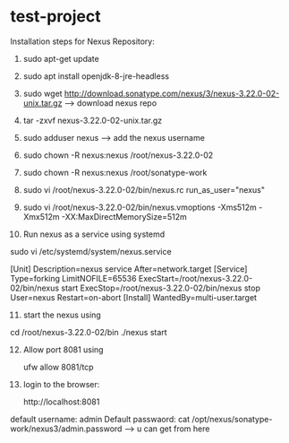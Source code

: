 # test-project


Installation steps for Nexus Repository:

1. sudo apt-get update

2. sudo apt install openjdk-8-jre-headless

3. sudo wget http://download.sonatype.com/nexus/3/nexus-3.22.0-02-unix.tar.gz --> download nexus repo

4. tar -zxvf nexus-3.22.0-02-unix.tar.gz

5. sudo adduser nexus --> add the nexus username

6. sudo chown -R nexus:nexus /root/nexus-3.22.0-02

7. sudo chown -R nexus:nexus /root/sonatype-work

8. sudo vi /root/nexus-3.22.0-02/bin/nexus.rc
   run_as_user="nexus"
   
9. sudo vi /root/nexus-3.22.0-02/bin/nexus.vmoptions
-Xms512m
-Xmx512m
-XX:MaxDirectMemorySize=512m

10. Run nexus as a service using systemd

sudo vi /etc/systemd/system/nexus.service

[Unit]
Description=nexus service
After=network.target
[Service]
Type=forking
LimitNOFILE=65536
ExecStart=/root/nexus-3.22.0-02/bin/nexus start
ExecStop=/root/nexus-3.22.0-02/bin/nexus stop
User=nexus
Restart=on-abort
[Install]
WantedBy=multi-user.target

11. start the nexus using

   cd /root/nexus-3.22.0-02/bin
   ./nexus start
   
12. Allow port 8081 using
   
    ufw allow 8081/tcp
	
13. login to the browser:

    http://localhost:8081
	
default username: admin
Default passwaord: cat /opt/nexus/sonatype-work/nexus3/admin.password --> u can get from here
